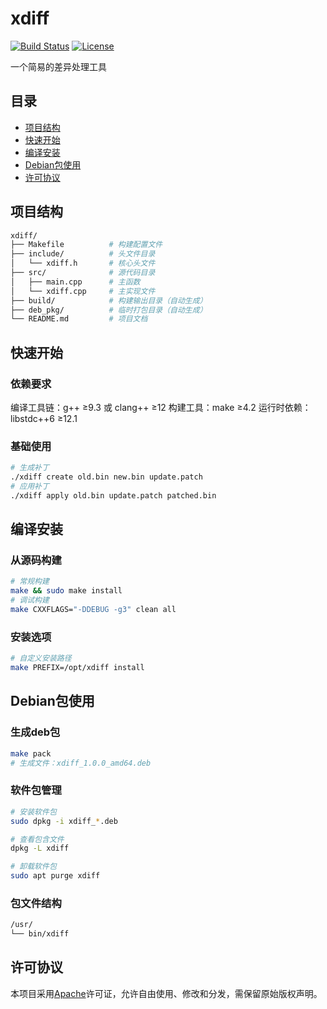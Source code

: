 # xdiff

[![Build Status](https://img.shields.io/badge/build-passing-brightgreen)]()
[![License](https://img.shields.io/badge/license-MIT-blue)]()

一个简易的差异处理工具

## 目录
- [项目结构](#项目结构)
- [快速开始](#快速开始)
- [编译安装](#编译安装)
- [Debian包使用](#debian包使用)
- [许可协议](#许可协议)

## 项目结构

```bash
xdiff/
├── Makefile          # 构建配置文件
├── include/          # 头文件目录
│   └── xdiff.h       # 核心头文件
├── src/              # 源代码目录
│   ├── main.cpp      # 主函数
│   └── xdiff.cpp     # 主实现文件
├── build/            # 构建输出目录（自动生成）
├── deb_pkg/          # 临时打包目录（自动生成）
└── README.md         # 项目文档
```

## 快速开始
### 依赖要求
编译工具链：g++ ≥9.3 或 clang++ ≥12
构建工具：make ≥4.2
运行时依赖：libstdc++6 ≥12.1
### 基础使用
```bash
# 生成补丁
./xdiff create old.bin new.bin update.patch
# 应用补丁
./xdiff apply old.bin update.patch patched.bin
```
## 编译安装
### 从源码构建
```bash
# 常规构建
make && sudo make install
# 调试构建
make CXXFLAGS="-DDEBUG -g3" clean all
```
### 安装选项
```bash
# 自定义安装路径
make PREFIX=/opt/xdiff install
```
## Debian包使用
### 生成deb包
```bash
make pack
# 生成文件：xdiff_1.0.0_amd64.deb
```
### 软件包管理
```bash
# 安装软件包
sudo dpkg -i xdiff_*.deb

# 查看包含文件
dpkg -L xdiff

# 卸载软件包
sudo apt purge xdiff
```
### 包文件结构
```bash
/usr/
└── bin/xdiff
```

## 许可协议
本项目采用[Apache](http://www.apache.org/licenses)许可证，允许自由使用、修改和分发，需保留原始版权声明。